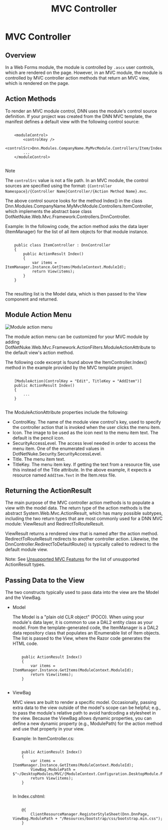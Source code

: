 ﻿---
uid: mvc-module-mvccontroller
topic: mvc-module-mvccontroller
locale: en
title: MVC Controller
dnneditions: DNN Platform,Evoq Content,Evoq Engage
dnnversion: 09.02.00
parent-topic: mvc-module-development
related-topics: create-module-using-templates,developers-mvc-modules-overview,mvc-module-mvcviews,mvc-module-unittest,unsupported-mvc-features
---

# MVC Controller

## Overview

In a Web Forms module, the module is controlled by `.ascx` user controls, which are rendered on the page. However, in an MVC module, the module is controlled by MVC controller action methods that return an MVC view, which is rendered on the page.

## Action Methods

To render an MVC module control, DNN uses the module's control source definition. If your project was created from the DNN MVC template, the manifest defines a default view with the following control source:

```

    <moduleControl>
        <controlKey />
        <controlSrc>Dnn.Modules.CompanyName.MyMvcModule.Controllers/Item/Index.mvc</controlSrc>
        ...
    </moduleControl>
			
```

> [!Note]
> The `controlSrc` value is not a file path. In an MVC module, the control sources are specified using the format: `{Controller Namespace}/{Controller Name}Controller/{Action Method Name}.mvc`.

The above control source looks for the method Index() in the class Dnn.Modules.CompanyName.MyMvcModule.Controllers.ItemController, which implements the abstract base class DotNetNuke.Web.Mvc.Framework.Controllers.DnnController.

Example: In the following code, the action method asks the data layer (ItemManager) for the list of all item objects for that module instance.

```

    public class ItemController : DnnController
    {
        public ActionResult Index()
        {
            var items = ItemManager.Instance.GetItems(ModuleContext.ModuleId);
            return View(items);
        }
    }
                
```

The resulting list is the Model data, which is then passed to the View component and returned.

## Module Action Menu

  

![Module action menu](/images/scr-actionmenu-edit-icons.png)

  

The module action menu can be customized for your MVC module by adding DotNetNuke.Web.Mvc.Framework.ActionFilters.ModuleActionAttribute to the default view's action method.

The following code excerpt is found above the ItemController.Index() method in the example provided by the MVC template project.

```

    [ModuleAction(ControlKey = "Edit", TitleKey = "AddItem")]
    public ActionResult Index()
    {
        ...
    }
			
```

The ModuleActionAttribute properties include the following:

*   ControlKey. The name of the module view control's key, used to specify the controller action that is invoked when the user clicks the menu item.
*   Icon. The image to be used as the icon next to the menu item text. The default is the pencil icon.
*   SecurityAccessLevel. The access level needed in order to access the menu item. One of the enumerated values in DotNetNuke.Security.SecurityAccessLevel.
*   Title. The menu item text.
*   TitleKey. The menu item key. If getting the text from a resource file, use this instead of the Title attribute. In the above example, it expects a resource named `AddItem.Text` in the Item.resx file.

## Returning the ActionResult

The main purpose of the MVC controller action methods is to populate a view with the model data. The return type of the action methods is the abstract System.Web.Mvc.ActionResult, which has many possible subtypes, including the two return types that are most commonly used for a DNN MVC module: ViewResult and RedirectToRouteResult.

ViewResult returns a rendered view that is named after the action method. RedirectToRouteResult redirects to another controller action. Likewise, the DnnController.RedirectToDefaultRoute() is typically called to redirect to the default module view.

Note: See [Unsupported MVC Features](xref:unsupported-mvc-features) for the list of unsupported ActionResult types.

## Passing Data to the View

The two constructs typically used to pass data into the view are the Model and the ViewBag.

*   Model
    
    The Model is a "plain old CLR object" (POCO). When using your module's data layer, it is common to use a DAL2 entity class as your model. From the template-generated code, the ItemManager is a DAL2 data repository class that populates an IEnumerable list of Item objects. The list is passed to the View, where the Razor code generates the HTML code.
    
    ```
    
        public ActionResult Index()
        {
            var items = ItemManager.Instance.GetItems(ModuleContext.ModuleId);
            return View(items);
        }
    					
    ```
    
*   ViewBag
    
    MVC views are built to render a specific model. Occasionally, passing extra data to the view outside of the model's scope can be helpful; e.g., to pass the module's relative path to avoid hardcoding a stylesheet in the view. Because the ViewBag allows dynamic properties, you can define a new dynamic property (e.g., ModulePath) for the action method and use that property in your view.
    
    Example: In ItemController.cs:
    
    ```
    
        public ActionResult Index()
        {
            var items = ItemManager.Instance.GetItems(ModuleContext.ModuleId);
            ViewBag.ModulePath = $"~/DesktopModules/MVC/{ModuleContext.Configuration.DesktopModule.FolderName}";
            return View(items);
        }
    					
    ```
    
    In Index.cshtml:
    
    ```
    
        @{
            ClientResourceManager.RegisterStyleSheet(Dnn.DnnPage, ViewBag.ModulePath + "/Resources/bootstrap/css/bootstrap.min.css");
        }
    					
    ```
